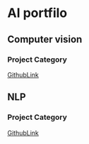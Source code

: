 # AI portfilo

## Computer vision
### Project Category
[GithubLink](https://github.com/davJ-star/AICategory)
## NLP
### Project Category
[GithubLink]()

